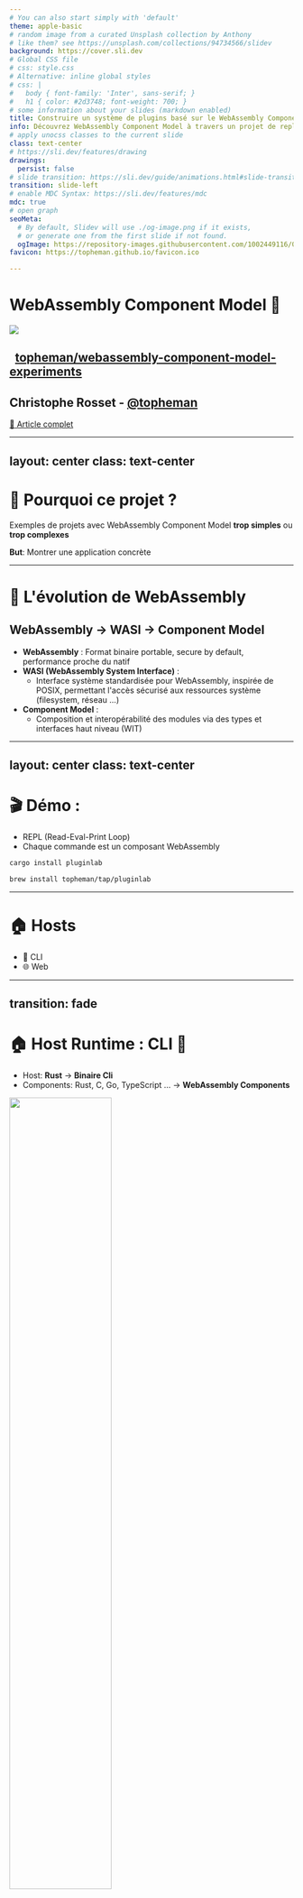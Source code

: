 ```yaml
---
# You can also start simply with 'default'
theme: apple-basic
# random image from a curated Unsplash collection by Anthony
# like them? see https://unsplash.com/collections/94734566/slidev
background: https://cover.sli.dev
# Global CSS file
# css: style.css
# Alternative: inline global styles
# css: |
#   body { font-family: 'Inter', sans-serif; }
#   h1 { color: #2d3748; font-weight: 700; }
# some information about your slides (markdown enabled)
title: Construire un système de plugins basé sur le WebAssembly Component Model
info: Découvrez WebAssembly Component Model à travers un projet de repl shell cross-platform.
# apply unocss classes to the current slide
class: text-center
# https://sli.dev/features/drawing
drawings:
  persist: false
# slide transition: https://sli.dev/guide/animations.html#slide-transitions
transition: slide-left
# enable MDC Syntax: https://sli.dev/features/mdc
mdc: true
# open graph
seoMeta:
  # By default, Slidev will use ./og-image.png if it exists,
  # or generate one from the first slide if not found.
  ogImage: https://repository-images.githubusercontent.com/1002449116/0a05d77e-271c-408d-beb1-e9e48711d1c6
favicon: https://topheman.github.io/favicon.ico

---
```


# WebAssembly Component Model 🧩

<p class="flex justify-center"  >
<img src="./WebAssembly_Logo.svg" class="w-60" />
</p>

<h2><logos-github-icon /><a href="https://github.com/topheman/webassembly-component-model-experiments" style="margin-left: 10px;" target="_blank">topheman/webassembly-component-model-experiments</a></h2>

## Christophe Rosset - [@topheman](https://topheman.github.io/me/)

[📖 Article complet](https://dev.to/topheman/webassembly-component-model-building-a-plugin-system-58o0)

<!--

Qui a entendu parler de WebAssembly ?

Qui a entendu parler de WebAssembly Component Model ?

Bonsoir, je suis Christophe Rosset, je travaille dans le développpement web, surtout sur du TypeScript/React/NodeJS et pas mal de rust à titre personnel.

Il y a 7 ans, j'ai découvert Rust en faisant du WebAssembly, c'était à l'époque le seul langage avec un support correct.

Ce soir je vais vous parler de WebAssembly Component Model, ceci au travers de mon dernier projet en rust.

-->

---
layout: center
class: text-center
---

# 🎯 Pourquoi ce projet ?

Exemples de projets avec WebAssembly Component Model **trop simples** ou **trop complexes**

**But**: Montrer une application concrète

---

# 🔄 L'évolution de WebAssembly

## WebAssembly → WASI → Component Model

- **WebAssembly** : Format binaire portable, secure by default, performance proche du natif
- **WASI (WebAssembly System Interface)** :
  - Interface système standardisée pour WebAssembly, inspirée de POSIX, permettant l'accès sécurisé aux ressources système (filesystem, réseau ...)
- **Component Model** :
  - Composition et interopérabilité des modules via des types et interfaces haut niveau (WIT)

---
layout: center
class: text-center
---

# 🎬 Démo :

- REPL (Read-Eval-Print Loop)
- Chaque commande est un composant WebAssembly

```bash
cargo install pluginlab
```

```bash
brew install topheman/tap/pluginlab
```

---

# 🏠 Hosts

- 🔧 CLI
- 🌐 Web

---
transition: fade
---

# 🏠 Host Runtime : CLI 🔧

- Host: **Rust** → **Binaire Cli**
- Components: Rust, C, Go, TypeScript ... → **WebAssembly Components**

<div class="flex justify-center">
<img src="./compile-cli.png" width="60%" />
</div>

---

# 🏠 Host Runtime : CLI 🔧

<img src="./schema-cli.png" width="90%" />

<v-switch>
<template #1>
<div class="host-runtime-description computer">
  <p>Le REPL tourne dans un terminal.</p>
</div>
<div class="rect" style="left: 290px;width: 140px;height: 38px;top: 130px;" data-label="terminal"></div>
</template>
<template #2>
<div class="host-runtime-description rust">
  <p>Le CLI est compilé depuis rust vers du natif.</p>
  <p>C'est le binaire <code>pluginlab</code>.</p>
</div>
<div class="rect" style="left: 80px;width: 185px;height: 38px;top: 165px;" data-label="host-cli"></div>
</template>
<template #3>
<div class="host-runtime-description rust">
  <p><code>tokio</code> est utilisé pour le runtime async.</p>
</div>
<div class="rect" style="left: 105px;width: 205px;height: 38px;top: 205px;" data-label="asyncruntime-tokio"></div>
</template>
<template #4>
<div class="host-runtime-description rust">
  <p><code>wasmtime</code></p>
  <p>Runtime WebAssembly.</p>
  <p>Responsable de l'instanciation et l'exécution des composants WebAssembly.</p>
</div>
<div class="rect" style="left: 135px;width: 318px;height: 38px;top: 285px;" data-label="wasmtime"></div>
</template>
<template #5>
<div class="host-runtime-description rust">
  <p><code>wasmtime</code></p>
  <p>Configuration du sandboxing filesystem.</p>
  <p><a href="https://github.com/topheman/webassembly-component-model-experiments/blob/master/crates/pluginlab/src/engine.rs#L115" target="_blank"><code>WasiCtxBuilder::preopened_dir</code></a></p>
  <p>Contrôlé par les flags passés au CLI:</p>
  <pre><code>    --allow-read
    --allow-write
    --allow-all</code></pre>
</div>
<div class="rect" style="left: 135px;width: 318px;height: 38px;top: 285px;" data-label="wasmtime"></div>
<div class="rect" style="left: 471px;width: 188px;height: 70px;top: 372px;" data-label="wasmtime-fs-sandbox"></div>
</template>
<template #6>
<div class="host-runtime-description wasm" style="font-size: 70%; width: 290px;">
  <p><code>repl-logic-guest.wasm</code></p>
  <p><strong>Rôle:</strong> Orchestre les entrées utilisateur.</p>
  <p><strong>Responsabilités:</strong></p>
  <ul>
    <li>Parsing des commandes utilisateur</li>
    <li>Commandes réservées (<code>help</code>, <code>man</code>, <code>export</code>)</li>
  </ul>
  <p>Réutilisation du code entre CLI et navigateur (cohérence du minishell entre les plateformes).</p>
</div>
<div class="rect" style="left: 155px;width: 211px;height: 38px;top: 318px;" data-label="repl-logic"></div>
</template>
<template #7>
<div class="host-runtime-description wasm" style="font-size: 70%; width: 290px;">
  <p><code>plugin*.wasm</code></p>
  <p>Chaque commande (<code>echo</code>, <code>ls</code>, <code>cat</code>, <code>tee</code> ...) est un plugin.</p>
  <p>Chaque plugin est un composant WebAssembly.</p>
  <p>Compilé depuis Rust, C, Go, TypeScript.</p>
  <p>Tous les plugins respectent la même interface WIT.</p>
</div>
<div class="rect" style="left: 155px;width: 141px;height: 128px;top: 357px;" data-label="plugins"></div>
</template>
<template #8>
<div class="host-runtime-description wasm" style="font-size: 70%; width: 290px;">
  <p><code>plugin*.wasm</code> 📁</p>
  <p>Les appels <code>std::fs::*</code> sont routés par l'instance de <code>wasmtime</code> vers le filesystem de l'hôte en respectant les contraintes de sécurité configurées au démarrage.</p>
  <p><strong>#WASI</strong></p>
</div>
<div class="rect" style="left: 155px;width: 141px;height: 128px;top: 357px;" data-label="plugins"></div>
<Arrow x1="440" y1="407" x2="700" y2="407" color="#900000" data-label="arrow-fs" width="4"/>
<div class="rect" style="left: 471px;width: 188px;height: 70px;top: 372px;" data-label="wasmtime-fs-sandbox"></div>
</template>
<template #9>
<div class="host-runtime-description wasm" style="font-size: 70%; width: 290px;">
  <p><code>plugin*.wasm</code> 🌐</p>
  <p>Une interface HTTP client est exposée via WIT.</p>
  <p>Les plugins passent par cette interface pour effectuer des requêtes HTTP.</p>
  <p>L'implémentation est basée sur <code>reqwest</code>.</p>
  <p>C'est à ce moment qu'est fait le filtrage des permissions réseau par rapport à <code>--allow-net</code>.</p>
</div>
<div class="rect" style="left: 155px;width: 141px;height: 128px;top: 357px;" data-label="plugins"></div>
<div class="rect" style="left: 135px;width: 195px;height: 38px;top: 242px;" data-label="http-client-reqwest"></div>
<div class="rect" style="left: 471px;width: 188px;height: 70px;top: 216px;" data-label="network-permissions"></div>
<Arrow x1="330" y1="260" x2="700" y2="260" color="#900000" data-label="arrow-network" width="4" />
</template>
<template #10></template>
</v-switch>

---
transition: fade
---

# 🏠 Host Runtime : Web 🌐

- Host: **TypeScript** → **Website (HTML, CSS, JS)**
- Components: Rust, C, Go, TypeScript ... → **WebAssembly Components** → **WebAssembly Modules**

<div class="flex justify-center">
<img src="./compile-web.png" width="60%" />
</div>

---

# 🏠 Host Runtime : Web 🌐

<img src="./schema-web.png" width="90%" />

<v-switch>
<template #1>
<div class="host-runtime-description computer" style="width: 330px;">
  <p>La version web est lancée dans un navigateur.</p>
</div>
<div class="rect" style="left: 80px;width: 540px;height: 44px;top: 138px;" data-label="browser"></div>
</template>
<template #2>
<div class="rect" style="left: 93px;width: 302px;height: 43px;top: 182px;" data-label="host-web"></div>
</template>
<template #3>
<!--
<div class="host-runtime-description wasm" style="width: 330px;">
  <p>Les <strong>composants WebAssembly</strong> issus de la compilation du code source des plugins en Rust, C, Go.</p>
  <p>Sont transpilés avec <code>jco transpile</code> en :</p>
  <ul>
    <li><strong>WebAssembly Modules</strong> (WASM)</li>
    <li><strong>Glue code</strong> (JS)</li>
  </ul>
  <p>Le navigateur ne supporte pas nativement les composants WebAssembly.</p>
</div>
-->
<div class="rect" style="left: 125px;width: 275px;height: 254px;top: 262px;border-radius: 35px;" data-label="wasm-files"></div>
</template>
<template #4>
<div class="host-runtime-description wasm" style="font-size: 70%; width: 290px;">
  <p><code>repl-logic-guest.wasm</code></p>
  <p><strong>IDENTIQUE</strong> à la version CLI</p>
</div>
<div class="rect" style="left: 140px;width: 250px;height: 40px;top: 280px;" data-label="repl-logic"></div>
</template>
<template #5>
<div class="host-runtime-description wasm" style="font-size: 70%; width: 290px;">
  <p><code>plugin*.wasm</code> - <strong>IDENTIQUE</strong> à la version CLI</p>
</div>
<div class="rect" style="left: 142px;width: 152px;height: 157px;top: 323px;" data-label="plugins"></div>
</template>
<template #6>
<div class="host-runtime-description typescript" style="font-size: 80%">
  <p>Les navigateurs n'ont pas accès au filesystem.</p>
  <p>→ Filesystem virtuel en mémoire.</p>
</div>
<div class="rect" style="left: 431px;width: 148px;height: 99px;top: 413px;" data-label="filesystem-virtual"></div>
</template>
<template #7>
<div class="host-runtime-description wasm" style="font-size: 75%;">
  <p><code>plugin*.wasm</code> 📁 - Filesystem virtuel en mémoire.</p>
  <p>Mis à disposition des plugins via le <abr title="Un shim est une couche de compatibilité qui traduit les appels entre deux systèmes différents.">shim</abr> de <code>wasi:filesystem</code>.</p>
  <p><code>std::fs::{read_dir, File, read_to_string}</code> marchent de façon transparente.</p>
  <p><strong>#WASI</strong></p>
  <ul>
    <li><a href="https://github.com/topheman/webassembly-component-model-experiments/blob/master/packages/web-host/src/wasm/virtualFs.ts" target="_blank">virtualFs.ts</a></li>
    <li><a href="https://github.com/topheman/webassembly-component-model-experiments/blob/master/packages/web-host/overrides/%40bytecodealliance/preview2-shim/lib/browser/filesystem.js" target="_blank">@bytecodealliance/preview2-shim/filesystem</a></li>
    <li><a href="https://github.com/topheman/webassembly-component-model-experiments/pull/15" target="_blank">Support WRITE operations</a></li>
  </ul>
</div>
<div class="rect" style="left: 142px;width: 152px;height: 157px;top: 323px;" data-label="plugins"></div>
<div class="rect" style="left: 468px;width: 74px;height: 33px;top: 332px;" data-label="shim"></div>
<Arrow x1="318" y1="350" x2="460" y2="350" color="#900000" width="4" data-label="arrow-fs-1" />
<Arrow x1="506" y1="362" x2="506" y2="422" color="#900000" width="4" data-label="arrow-fs-2" />
<div class="rect" style="left: 431px;width: 148px;height: 99px;top: 413px;" data-label="filesystem-virtual"></div>
</template>
<template #8>
<div class="host-runtime-description wasm" style="font-size: 80%;">
  <p><code>plugin*.wasm</code> 🌐</p>
  <p>Même interface HTTP client via WIT.</p>
  <p style="font-size: 95%;">Implémentation basée sur <code>XMLHttpRequest</code> (sync).</p>
  <p><code>jco</code> ne supportant pas encore les calls asynchrones.</p>
</div>
<Arrow x1="475" y1="246" x2="680" y2="246" color="#900000" width="4" data-label="arrow-network" />
<div class="rect" style="left: 135px;width: 341px;height: 38px;top: 224px;" data-label="http-client-xmlhttprequest"></div>
<div class="rect" style="left: 142px;width: 152px;height: 157px;top: 323px;" data-label="plugins"></div>
</template>
<template #9></template>
</v-switch>

---

# 🧩 Récapitulatif : Host + Guest

<v-clicks>

- **Host** : CLI ou Web
  - instancie les composants WebAssembly
  - expose un environnement sécurisé (filesystem, réseau)
- **Guest - Composants WebAssembly** :
  - **REPL Logic**:
    - parsing des commandes utilisateur
    - commandes réservées
  - **Plugins**: s'exécutent dans l'environnement sandboxé (filesystem, réseau)

</v-clicks>

<v-click>
Echanges possibles grâces à WIT →
</v-click>

---

# 🎭 WIT : WebAssembly Interface Types

IDL (Interface Definition Language) permettant de décrire des interfaces de haut niveau pour les composants WebAssembly.

---
layout: two-cols
---

# 🎭 WIT

```wit
package repl:api;

interface plugin {
  enum repl-status { success, error }

  record plugin-response {
    status: repl-status,
    stdout: option<string>,
    stderr: option<string>,
  }

  name: func() -> string;
  man: func() -> string;
  run: func(payload: string) -> result<plugin-response>;
}
```

[`plugin-api.wit`](https://github.com/topheman/webassembly-component-model-experiments/blob/master/crates/pluginlab/wit/plugin-api.wit)

⚙️ `cargo component` (`wit-bindgen`)

- génère des bindings composants / host

::right::

```wit
interface http-client {
  record http-header { name: string, value: string }

  record http-response {
    status: u16,
    ok: bool,
    headers: list<http-header>,
    body: string,
  }

  get: func(
    url: string,
    headers: list<http-header>
  ) -> result<http-response, string>;
}

world plugin-api {
  import http-client;
  export plugin;
}
```

---

# 🦀 [Implémentation d'un plugin](https://github.com/topheman/webassembly-component-model-experiments/blob/master/crates/plugin-echo/src/lib.rs)

```rust
mod bindings;
use crate::bindings::exports::repl::api::plugin::{Guest, PluginResponse, ReplStatus};

struct Component;

impl Guest for Component {
  fn name() -> String { "echo".to_string() }
  fn man() -> String { "Some man page".to_string() }
  fn run(payload: String) -> Result<PluginResponse, ()> {
    Ok(PluginResponse {
      status: ReplStatus::Success,
      stdout: Some(payload),
      stderr: None,
    })
  }
}

bindings::export!(Component with_types_in bindings);
```

[Autres langages](https://dev.to/topheman/webassembly-component-model-writing-components-in-c-with-wasi-sdk-5b5o)

---

# 🔄 Workflow

Pour des questions de sécurité, un composant WebAssembly ne peut accèder qu'à sa mémoire :

- un plugin ne peut pas échanger directement avec un autre
- un plugin ne peut pas échanger directement avec la repl-logic

Il est nécessaire de passer par l'hôte.

---

# 🔄 Flux des commandes de plugins

## Comment fonctionne la commande `echo Hello`

![workflow-plugins](./workflow-plugins.png)

<v-switch>
<template #1>
<div class="rect" style="left: 170px;width: 136px;height: 30px;top: 223px;" data-label="input-echo"></div>
</template>
<template #2>
<div class="rect" style="left: 400px;width: 162px;height: 30px;top: 266px;" data-label="readline-echo"></div>
</template>
<template #3>
<div class="rect" style="left: 340px;width: 290px;height: 30px;top: 308px;" data-label="to-run"></div>
</template>
<template #4>
<div class="rect" style="left: 470px;width: 200px;height: 30px;top: 351px;" data-label="plugins-echo-run-hello"></div>
</template>
<template #5>
<div class="rect" style="left: 442px;width: 260px;height: 30px;top: 393px;"></div>
</template>
<template #6>
<div class="rect" style="left: 170px;width: 136px;height: 30px;top: 435px;" data-label="output"></div>
</template>
<template #7></template>
</v-switch>

**Dispatch de plugins** : REPL logic route vers le plugin approprié pour l'exécution

---

# 📋 Pourquoi WebAssembly Component Model ?

<v-clicks depth="2">

- **🧩 Composants isolés** avec interfaces typées (WIT)
- **🔧 ABI canonique**
  - **ABI (Application Binary Interface)** : accord sur la représentation binaire des données (entiers, big/little-endian, strings UTF-8/UTF-16, paddings, ...)
  - **ABI Canonique** : ABI unique garantissant l'interopérabilité - ex: strings C (null-terminated) ↔ Rust (UTF-8) via format commun
- **🧠 Interopérabilité automatique** sans glue code (Rust ↔ Go ↔ JS ↔ Python…)
- **🔡 Types riches et sûrs** (strings, structs, enums…) au lieu de simples entiers
- **🛡️ Sécurité et isolation** renforcées - pas d’accès mémoire partagé
- **♻️ Composition fiable** : assemblage de composants validé par le typage → **Architecture modulaire**

</v-clicks>

<!--

# 🔍 Autres

- monorepo multi-langages
- testing e2e
  - cli `rexepect`
  - web `playwright`
- CI / CD - pipeline multi-langages

-->

---

# 🚀 Prochaines étapes ?

Ce projet est une première étape, nécessaire pour des projets plus complexes.

## Ce projet comme fondation
- **Playground** pour tester de nouvelles fonctionnalités de WebAssembly Component Model
- **Plateforme** pour expérimenter avec d'autres langages

## Futures fonctionnalités WebAssembly Component Model
- **WASI Preview 3** : Async, streaming
- **Meilleurs outils** et support de langages / runtimes

---
layout: center
class: text-center
---

Merci ! 🎉 Questions ?

# WebAssembly Component Model 🧩

<div class="flex justify-center mb-10">
  <!-- <QRCode
    :width="400"
    :height="400"
    type="svg"
    data="https://github.com/topheman/webassembly-component-model-experiments"
    :margin="10"
    :imageOptions="{ margin: 10 }"
    :dotsOptions="{ color: '#6c63ff' }"
    image="/WebAssembly_Logo.svg"
/> -->
  <img src="./qrcode.png" width="200" height="200" />
</div>

## [topheman/webassembly-component-model-experiments](https://github.com/topheman/webassembly-component-model-experiments)

### [Christophe Rosset (topheman)](https://topheman.github.io/me/)

---

# 🌍 Support multi-langages pour les plugins

Toolchains à disposition sur le projet:

| Langage | Taille | Notes |
|---------|--------|-------|
| **C** | 56K | WASI SDK, runtime minimal |
| **Rust** | 72K | cargo-component, sécurité |
| **Go** | 332K | TinyGo, runtime plus large |
| **TypeScript** | 12M | Moteur JavaScript intégré |

**Même interface, implémentations différentes !**

---

# 🔄 Workflow

## Deux workflows différents en fonction du type de commande

- **Commandes de plugins** (`echo`, `greet`, `ls`, `cat`, `tee`, `weather`, ...)
  - REPL Logic dispatch vers les plugins (implémentation dans chaque plugin)
- **Commandes réservées** (`help`, `man`, `export`, ...)
  - REPL Logic gère directement (implémentation dans la repl-logic)

---

# 🔄 Flux des commandes réservées

## Comment fonctionne la commande `help`

![workflow-reserved-commands](./workflow-reserved.png)

<v-switch>
<template #1>
<div class="rect" style="left: 170px;width: 290px;height: 30px;top: 223px;" data-label="input-help"></div>
</template>
<template #2>
<div class="rect" style="left: 485px;width: 310px;height: 30px;top: 266px;" data-label="readline-help"></div>
</template>
<template #3>
<div class="rect" style="left: 485px;width: 310px;height: 30px;top: 309px;" data-label="ready-plugin-response"></div>
</template>
<template #4>
<div class="rect" style="left: 170px;width: 290px;height: 30px;top: 351px;" data-label="output"></div>
</template>
<template #5></template>
</v-switch>

**Exécution directe** : REPL logic gère les commandes réservées en interne
